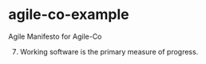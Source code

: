 # agile-co-example
Agile Manifesto for Agile-Co


7) Working software is the primary measure of progress.
